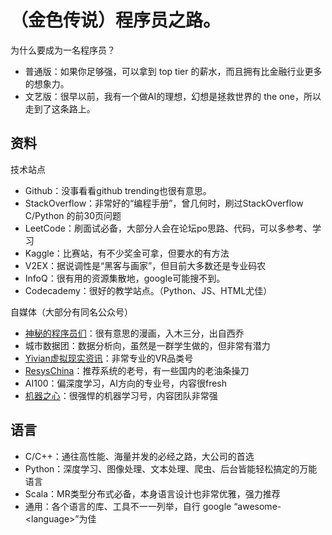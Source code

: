 # （金色传说）程序员之路。

为什么要成为一名程序员？

* 普通版：如果你足够强，可以拿到 top tier 的薪水，而且拥有比金融行业更多的想象力。
* 文艺版：很早以前，我有一个做AI的理想，幻想是拯救世界的 the one，所以走到了这条路上。


## 资料

技术站点

* Github：没事看看github trending也很有意思。
* StackOverflow：非常好的“编程手册”，曾几何时，刷过StackOverflow C/Python 的前30页问题
* LeetCode：刷面试必备，大部分人会在论坛po思路、代码，可以多参考、学习
* Kaggle：比赛站，有不少奖金可拿，但要水的有方法
* V2EX：据说调性是“黑客与画家”，但目前大多数还是专业码农
* InfoQ：很有用的资源集散地，google可能搜不到。
* Codecademy：很好的教学站点。（Python、JS、HTML尤佳）


自媒体（大部分有同名公众号）

* [神秘的程序员们](http://blog.xiqiao.info/category/programmers)：很有意思的漫画，入木三分，出自西乔
* 城市数据团：数据分析向，虽然是一群学生做的，但非常有潜力
* [Yivian虚拟现实资讯](https://yivian.com/)：非常专业的VR品类号
* [ResysChina](https://zhuanlan.zhihu.com/resyschina)：推荐系统的老号，有一些国内的老油条操刀
* AI100：偏深度学习，AI方向的专业号，内容很fresh
* [机器之心](http://www.jiqizhixin.com/)：很强悍的机器学习号，内容团队非常强


## 语言


* C/C++：通往高性能、海量并发的必经之路，大公司的首选
* Python：深度学习、图像处理、文本处理、爬虫、后台皆能轻松搞定的万能语言
* Scala：MR类型分布式必备，本身语言设计也非常优雅，强力推荐
* 通用：各个语言的库、工具不一一列举，自行 google “awesome-\<language\>”为佳

